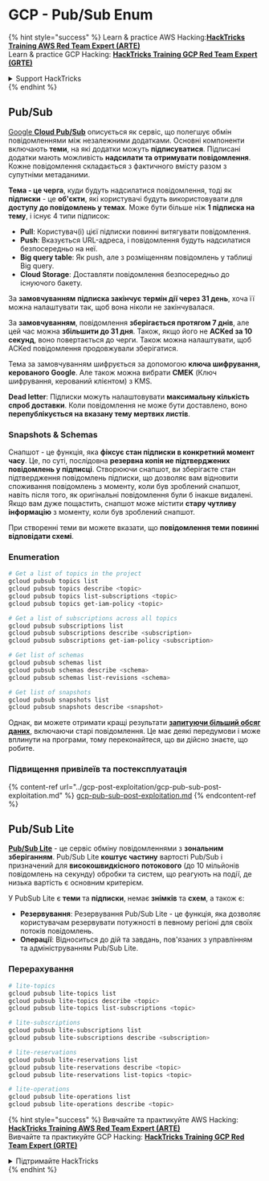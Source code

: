 # GCP - Pub/Sub Enum

{% hint style="success" %}
Learn & practice AWS Hacking:<img src="../../../.gitbook/assets/image (1) (1) (1).png" alt="" data-size="line">[**HackTricks Training AWS Red Team Expert (ARTE)**](https://training.hacktricks.xyz/courses/arte)<img src="../../../.gitbook/assets/image (1) (1) (1).png" alt="" data-size="line">\
Learn & practice GCP Hacking: <img src="../../../.gitbook/assets/image (2).png" alt="" data-size="line">[**HackTricks Training GCP Red Team Expert (GRTE)**<img src="../../../.gitbook/assets/image (2).png" alt="" data-size="line">](https://training.hacktricks.xyz/courses/grte)

<details>

<summary>Support HackTricks</summary>

* Check the [**subscription plans**](https://github.com/sponsors/carlospolop)!
* **Join the** 💬 [**Discord group**](https://discord.gg/hRep4RUj7f) or the [**telegram group**](https://t.me/peass) or **follow** us on **Twitter** 🐦 [**@hacktricks\_live**](https://twitter.com/hacktricks_live)**.**
* **Share hacking tricks by submitting PRs to the** [**HackTricks**](https://github.com/carlospolop/hacktricks) and [**HackTricks Cloud**](https://github.com/carlospolop/hacktricks-cloud) github repos.

</details>
{% endhint %}

## Pub/Sub <a href="#reviewing-cloud-pubsub" id="reviewing-cloud-pubsub"></a>

[Google **Cloud Pub/Sub**](https://cloud.google.com/pubsub/) описується як сервіс, що полегшує обмін повідомленнями між незалежними додатками. Основні компоненти включають **теми**, на які додатки можуть **підписуватися**. Підписані додатки мають можливість **надсилати та отримувати повідомлення**. Кожне повідомлення складається з фактичного вмісту разом з супутніми метаданими.

**Тема - це черга**, куди будуть надсилатися повідомлення, тоді як **підписки** - це **об'єкти**, які користувачі будуть використовувати для **доступу до повідомлень у темах**. Може бути більше ніж **1 підписка на тему**, і існує 4 типи підписок:

* **Pull**: Користувач(і) цієї підписки повинні витягувати повідомлення.
* **Push**: Вказується URL-адреса, і повідомлення будуть надсилатися безпосередньо на неї.
* **Big query table**: Як push, але з розміщенням повідомлень у таблиці Big query.
* **Cloud Storage**: Доставляти повідомлення безпосередньо до існуючого бакету.

За **замовчуванням** **підписка закінчує термін дії через 31 день**, хоча її можна налаштувати так, щоб вона ніколи не закінчувалася.

За **замовчуванням**, повідомлення **зберігається протягом 7 днів**, але цей час можна **збільшити до 31 дня**. Також, якщо його не **ACKed за 10 секунд**, воно повертається до черги. Також можна налаштувати, щоб ACKed повідомлення продовжували зберігатися.

Тема за замовчуванням шифрується за допомогою **ключа шифрування, керованого Google**. Але також можна вибрати **CMEK** (Ключ шифрування, керований клієнтом) з KMS.

**Dead letter**: Підписки можуть налаштовувати **максимальну кількість спроб доставки**. Коли повідомлення не може бути доставлено, воно **перепублікується на вказану тему мертвих листів**.

### Snapshots & Schemas

Снапшот - це функція, яка **фіксує стан підписки в конкретний момент часу**. Це, по суті, послідовна **резервна копія не підтверджених повідомлень у підписці**. Створюючи снапшот, ви зберігаєте стан підтвердження повідомлень підписки, що дозволяє вам відновити споживання повідомлень з моменту, коли був зроблений снапшот, навіть після того, як оригінальні повідомлення були б інакше видалені.\
Якщо вам дуже пощастить, снапшот може містити **стару чутливу інформацію** з моменту, коли був зроблений снапшот.

При створенні теми ви можете вказати, що **повідомлення теми повинні відповідати схемі**.

### Enumeration
```bash
# Get a list of topics in the project
gcloud pubsub topics list
gcloud pubsub topics describe <topic>
gcloud pubsub topics list-subscriptions <topic>
gcloud pubsub topics get-iam-policy <topic>

# Get a list of subscriptions across all topics
gcloud pubsub subscriptions list
gcloud pubsub subscriptions describe <subscription>
gcloud pubsub subscriptions get-iam-policy <subscription>

# Get list of schemas
gcloud pubsub schemas list
gcloud pubsub schemas describe <schema>
gcloud pubsub schemas list-revisions <schema>

# Get list of snapshots
gcloud pubsub snapshots list
gcloud pubsub snapshots describe <snapshot>
```
Однак, ви можете отримати кращі результати [**запитуючи більший обсяг даних**](https://cloud.google.com/pubsub/docs/replay-overview), включаючи старі повідомлення. Це має деякі передумови і може вплинути на програми, тому переконайтеся, що ви дійсно знаєте, що робите.

### Підвищення привілеїв та постексплуатація

{% content-ref url="../gcp-post-exploitation/gcp-pub-sub-post-exploitation.md" %}
[gcp-pub-sub-post-exploitation.md](../gcp-post-exploitation/gcp-pub-sub-post-exploitation.md)
{% endcontent-ref %}

## Pub/Sub Lite

[**Pub/Sub Lite**](https://cloud.google.com/pubsub/docs/choosing-pubsub-or-lite) - це сервіс обміну повідомленнями з **зональним зберіганням**. Pub/Sub Lite **коштує частину** вартості Pub/Sub і призначений для **високошвидкісного потокового** (до 10 мільйонів повідомлень на секунду) обробки та систем, що реагують на події, де низька вартість є основним критерієм.

У PubSub Lite є **теми** та **підписки**, немає **знімків** та **схем**, а також є:

* **Резервування**: Резервування Pub/Sub Lite - це функція, яка дозволяє користувачам резервувати потужності в певному регіоні для своїх потоків повідомлень.
* **Операції**: Відноситься до дій та завдань, пов'язаних з управлінням та адмініструванням Pub/Sub Lite.

### Перерахування
```bash
# lite-topics
gcloud pubsub lite-topics list
gcloud pubsub lite-topics describe <topic>
gcloud pubsub lite-topics list-subscriptions <topic>

# lite-subscriptions
gcloud pubsub lite-subscriptions list
gcloud pubsub lite-subscriptions describe <subscription>

# lite-reservations
gcloud pubsub lite-reservations list
gcloud pubsub lite-reservations describe <topic>
gcloud pubsub lite-reservations list-topics <topic>

# lite-operations
gcloud pubsub lite-operations list
gcloud pubsub lite-operations describe <topic>
```
{% hint style="success" %}
Вивчайте та практикуйте AWS Hacking:<img src="../../../.gitbook/assets/image (1) (1) (1).png" alt="" data-size="line">[**HackTricks Training AWS Red Team Expert (ARTE)**](https://training.hacktricks.xyz/courses/arte)<img src="../../../.gitbook/assets/image (1) (1) (1).png" alt="" data-size="line">\
Вивчайте та практикуйте GCP Hacking: <img src="../../../.gitbook/assets/image (2).png" alt="" data-size="line">[**HackTricks Training GCP Red Team Expert (GRTE)**<img src="../../../.gitbook/assets/image (2).png" alt="" data-size="line">](https://training.hacktricks.xyz/courses/grte)

<details>

<summary>Підтримайте HackTricks</summary>

* Перевірте [**плани підписки**](https://github.com/sponsors/carlospolop)!
* **Приєднуйтесь до** 💬 [**групи Discord**](https://discord.gg/hRep4RUj7f) або [**групи Telegram**](https://t.me/peass) або **слідкуйте** за нами в **Twitter** 🐦 [**@hacktricks\_live**](https://twitter.com/hacktricks_live)**.**
* **Діліться хакерськими трюками, надсилаючи PR до** [**HackTricks**](https://github.com/carlospolop/hacktricks) та [**HackTricks Cloud**](https://github.com/carlospolop/hacktricks-cloud) репозиторіїв на github.

</details>
{% endhint %}
